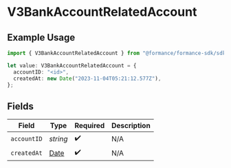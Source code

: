# V3BankAccountRelatedAccount

## Example Usage

```typescript
import { V3BankAccountRelatedAccount } from "@formance/formance-sdk/sdk/models/shared";

let value: V3BankAccountRelatedAccount = {
  accountID: "<id>",
  createdAt: new Date("2023-11-04T05:21:12.577Z"),
};
```

## Fields

| Field                                                                                         | Type                                                                                          | Required                                                                                      | Description                                                                                   |
| --------------------------------------------------------------------------------------------- | --------------------------------------------------------------------------------------------- | --------------------------------------------------------------------------------------------- | --------------------------------------------------------------------------------------------- |
| `accountID`                                                                                   | *string*                                                                                      | :heavy_check_mark:                                                                            | N/A                                                                                           |
| `createdAt`                                                                                   | [Date](https://developer.mozilla.org/en-US/docs/Web/JavaScript/Reference/Global_Objects/Date) | :heavy_check_mark:                                                                            | N/A                                                                                           |